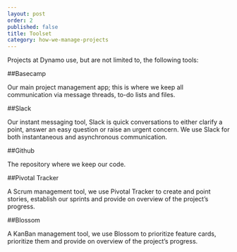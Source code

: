 ```yaml
---
layout: post
order: 2
published: false
title: Toolset
category: how-we-manage-projects
---
```

Projects at Dynamo use, but are not limited to, the following tools:

<!-- more -->

##Basecamp

Our main project management app; this is where we keep all communication via message threads, to-do lists and files.

##Slack

Our instant messaging tool, Slack is quick conversations to either clarify a point, answer an easy question or raise an urgent concern. We use Slack for both instantaneous and asynchronous communication. 

##Github

The repository where we keep our code.

##Pivotal Tracker

A Scrum management tool, we use Pivotal Tracker to create and point stories, establish our sprints and provide on overview of the project’s progress.

##Blossom

A KanBan management tool, we use Blossom to prioritize feature cards, prioritize them and provide on overview of the project’s progress.